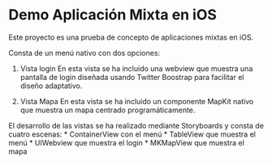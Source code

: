Demo Aplicación Mixta en iOS
==============

Este proyecto es una prueba de concepto de aplicaciones mixtas en iOS.

Consta de un menú nativo con dos opciones:

1. Vista login
	En esta vista se ha incluido una webview que muestra una pantalla de login diseñada usando Twitter Boostrap para facilitar el diseño adaptativo.

2. Vista Mapa
	En esta vista se ha incluido un componente MapKit nativo que muestra un mapa centrado programáticamente.

El desarrollo de las vistas se ha realizado mediante Storyboards y consta de cuatro escenas:
	* ContainerView con el menú
	* TableView que muestra el menú
	* UIWebview que muestra el login
	* MKMapView que muestra el mapa
